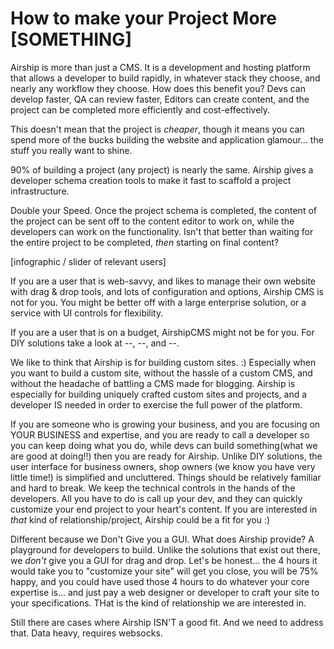 # How to make your Project More [SOMETHING]
Airship is more than just a CMS. It is a development and hosting platform that allows a developer to build rapidly, in whatever stack they choose, and nearly any workflow they choose. How does this benefit you? Devs can develop faster, QA can review faster, Editors can create content, and the project can be completed more efficiently and cost-effectively. 

This doesn't mean that the project is _cheaper_, though it means you can spend more of the bucks building the website and application glamour... the stuff you really want to shine.

90% of building a project (any project) is nearly the same. Airship gives a developer schema creation tools to make it fast to scaffold a project infrastructure.

Double your Speed. Once the project schema is completed, the content of the project can be sent off to the content editor to work on, while the developers can work on the functionality. Isn't that better than waiting for the entire project to be completed, _then_ starting on final content?

[infographic / slider of relevant users]

If you are a user that is web-savvy, and likes to manage their own website with drag & drop tools, and lots of configuration and options, Airship CMS is not for you. You might be better off with a large enterprise solution, or a service with UI controls for flexibility. 

If you are a user that is on a budget, AirshipCMS might not be for you.  For DIY solutions take a look at --, --, and --.

We like to think that Airship is for building custom sites. :) Especially when you want to build a custom site, without the hassle of a custom CMS, and without the headache of battling a CMS made for blogging. Airship is especially for building uniquely crafted custom sites and projects, and a developer IS needed in order to exercise the full power of the platform.

If you are someone who is growing your business, and you are focusing on YOUR BUSINESS and expertise, and you are ready to call a developer so you can keep doing what you do, while devs can build something(what we are good at doing!!) then you are ready for Airship. Unlike DIY solutions, the user interface for business owners, shop owners (we know you have very little time!) is simplified and uncluttered. Things should be relatively familiar and hard to break. We keep the technical controls in the hands of the developers. All you have to do is call up your dev, and they can quickly customize your end project to your heart's content. If you are interested in _that_ kind of relationship/project, Airship could be a fit for you :)

Different because we Don't Give you a GUI.
What does Airship provide? A playground for developers to build. Unlike the solutions that exist out there, we _don't_ give you a GUI for drag and drop. Let's be honest... the 4 hours it would take you to "customize your site" will get you close, you will be 75% happy, and you could have used those 4 hours to do whatever your core expertise is... and just pay a web designer or developer to craft your site to your specifications. THat is the kind of relationship we are interested in.

Still there are cases where Airship ISN'T a good fit. And we need to address that.
Data heavy, requires websocks.

